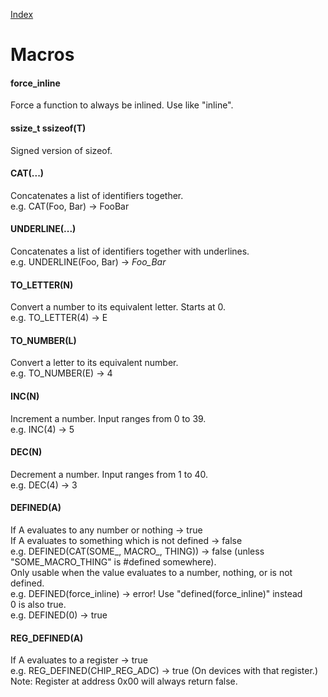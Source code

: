 [Index](../index.hpp.md#index)

# Macros

#### force_inline
Force a function to always be inlined. Use like "inline".

#### ssize_t ssizeof(T)
Signed version of sizeof.

#### CAT(...)
Concatenates a list of identifiers together.<br>
e.g. CAT(Foo, Bar) -> FooBar

#### UNDERLINE(...)
Concatenates a list of identifiers together with underlines.<br>
e.g. UNDERLINE(Foo, Bar) -> _Foo_Bar_

#### TO_LETTER(N)
Convert a number to its equivalent letter. Starts at 0.<br>
e.g. TO_LETTER(4) -> E

#### TO_NUMBER(L)
Convert a letter to its equivalent number.<br>
e.g. TO_NUMBER(E) -> 4

#### INC(N)
Increment a number. Input ranges from 0 to 39.<br>
e.g. INC(4) -> 5

#### DEC(N)
Decrement a number. Input ranges from 1 to 40.<br>
e.g. DEC(4) -> 3

#### DEFINED(A)
If A evaluates to any number or nothing -> true<br>
If A evaluates to something which is not defined -> false<br>
e.g. DEFINED(CAT(SOME_, MACRO_, THING)) -> false (unless "SOME_MACRO_THING" is #defined somewhere).<br>
Only usable when the value evaluates to a number, nothing, or is not defined.<br>
e.g. DEFINED(force_inline) -> error! Use "defined(force_inline)" instead<br>
0 is also true.<br>
e.g. DEFINED(0) -> true

#### REG_DEFINED(A)
If A evaluates to a register -> true<br>
e.g. REG_DEFINED(CHIP_REG_ADC) -> true (On devices with that register.)<br>
Note: Register at address 0x00 will always return false.
